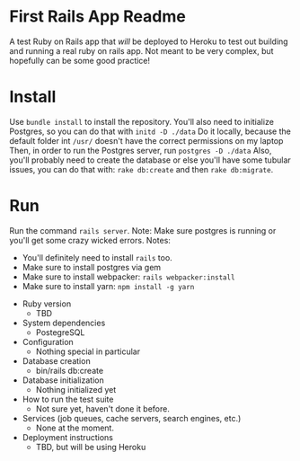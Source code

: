 # First Rails App Readme

A test Ruby on Rails app that _will_ be deployed to Heroku to test out building and running a real ruby on rails app. Not meant to be very complex, but hopefully can be some good practice!
# Install 
Use `bundle install` to install the repository.
You'll also need to initialize Postgres, so you can do that with `initd -D ./data`
    Do it locally, because the default folder int `/usr/` doesn't have the correct permissions on my laptop
Then, in order to run the Postgres server, run `postgres -D ./data`
Also, you'll probably need to create the database or else you'll have some tubular issues, you can do that with: `rake db:create` and then `rake db:migrate`.
# Run
Run the command `rails server`. Note: Make sure postgres is running or you'll get some crazy wicked errors.
Notes:
- You'll definitely need to install `rails` too. 
- Make sure to install postgres via gem
- Make sure to install webpacker: `rails webpacker:install`
- Make sure to install yarn: `npm install -g yarn`
* Ruby version
    - TBD
* System dependencies
    - PostegreSQL
* Configuration
    - Nothing special in particular
* Database creation
    - bin/rails db:create
* Database initialization
    - Nothing initialized yet
* How to run the test suite
    - Not sure yet, haven't done it before.
* Services (job queues, cache servers, search engines, etc.)
    - None at the moment.
* Deployment instructions
    - TBD, but will be using Heroku
